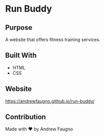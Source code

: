 # Run Buddy

## Purpose
A website that offers fitness training services.

## Built With
* HTML
* CSS

## Website
https://andrewfaugno.github.io/run-buddy/

## Contribution
Made with ❤️ by Andrew Faugno

